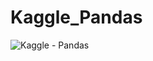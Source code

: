 # Kaggle_Pandas
![Kaggle - Pandas](https://github.com/kemda2/Kaggle_Pandas/assets/19648132/179dc8a3-cf50-4248-b73a-5fdff114f33e)
